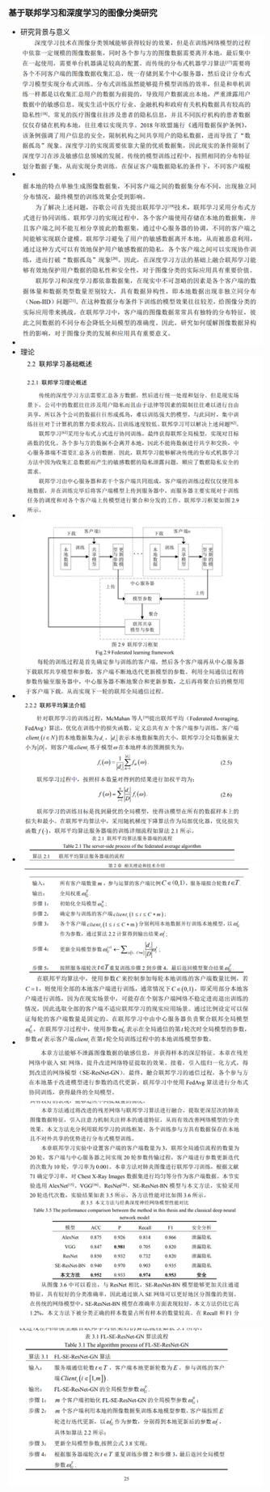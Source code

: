 ### 基于联邦学习和深度学习的图像分类研究

- 研究背景与意义
- ![](images/Pasted%20image%2020230728194707.png)
- ![](images/Pasted%20image%2020230728194733.png)
- 理论
- ![](images/Pasted%20image%2020230728195025.png)
- ![](images/Pasted%20image%2020230728195055.png)
- ![](images/Pasted%20image%2020230728195120.png)
- ![](images/Pasted%20image%2020230728195138.png)
![](images/Pasted%20image%2020230728195513.png)
![](images/Pasted%20image%2020230728195819.png)

![](images/Pasted%20image%2020230728195615.png)
